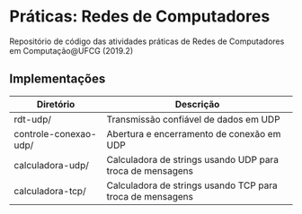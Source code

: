 # Práticas: Redes de Computadores
Repositório de código das atividades práticas de Redes de Computadores em Computação@UFCG (2019.2)

## Implementações

Diretório             | Descrição
----------------------|----------
rdt-udp/              | Transmissão confiável de dados em UDP
controle-conexao-udp/ | Abertura e encerramento de conexão em UDP
calculadora-udp/      | Calculadora de strings usando UDP para troca de mensagens
calculadora-tcp/      | Calculadora de strings usando TCP para troca de mensagens